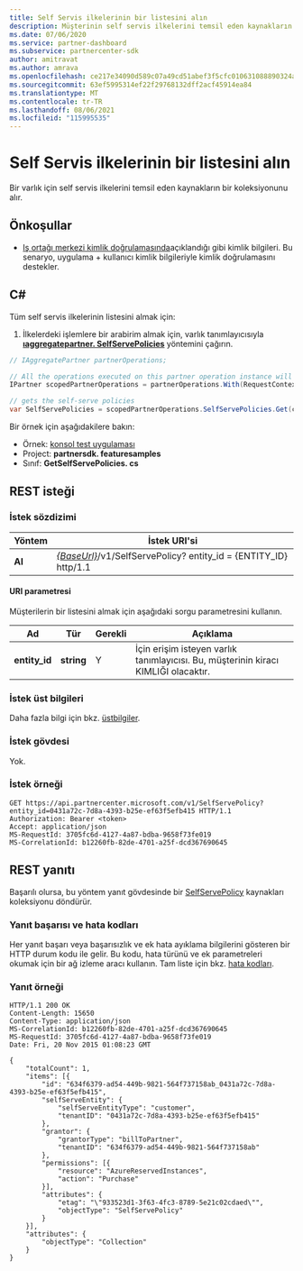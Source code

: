 ```yaml
---
title: Self Servis ilkelerinin bir listesini alın
description: Müşterinin self servis ilkelerini temsil eden kaynakların koleksiyonunu alma.
ms.date: 07/06/2020
ms.service: partner-dashboard
ms.subservice: partnercenter-sdk
author: amitravat
ms.author: amrava
ms.openlocfilehash: ce217e34090d589c07a49cd51abef3f5cfc010631088890324a63bdef1480f65
ms.sourcegitcommit: 63ef5995314ef22f29768132dff2acf45914ea84
ms.translationtype: MT
ms.contentlocale: tr-TR
ms.lasthandoff: 08/06/2021
ms.locfileid: "115995535"
---
```

# <a name="get-a-list-of-self-serve-policies"></a>Self Servis ilkelerinin bir listesini alın

Bir varlık için self servis ilkelerini temsil eden kaynakların bir koleksiyonunu alır.

## <a name="prerequisites"></a>Önkoşullar

- [Iş ortağı merkezi kimlik doğrulamasında](partner-center-authentication.md)açıklandığı gibi kimlik bilgileri. Bu senaryo, uygulama + kullanıcı kimlik bilgileriyle kimlik doğrulamasını destekler.

## <a name="c"></a>C\#

Tüm self servis ilkelerinin listesini almak için:

1. İlkelerdeki işlemlere bir arabirim almak için, varlık tanımlayıcısıyla [**ıaggregatepartner. SelfServePolicies**](/dotnet/api/microsoft.store.partnercenter.iselfservepoliciescollection) yöntemini çağırın.

``` csharp
// IAggregatePartner partnerOperations;

// All the operations executed on this partner operation instance will share the same correlation Id but will differ in request Id
IPartner scopedPartnerOperations = partnerOperations.With(RequestContextFactory.Instance.Create(Guid.NewGuid()));

// gets the self-serve policies
var SelfServePolicies = scopedPartnerOperations.SelfServePolicies.Get(customerIdAsEntity);
```

Bir örnek için aşağıdakilere bakın:

- Örnek: [konsol test uygulaması](console-test-app.md)
- Project: **partnersdk. featuresamples**
- Sınıf: **GetSelfServePolicies. cs**

## <a name="rest-request"></a>REST isteği

### <a name="request-syntax"></a>İstek sözdizimi

| Yöntem  | İstek URI'si                                                                   |
|---------|-------------------------------------------------------------------------------|
| **Al** | [*{BaseUrl}*](partner-center-rest-urls.md)/v1/SelfServePolicy? entity_id = {ENTITY_ID} http/1.1 |

#### <a name="uri-parameter"></a>URI parametresi

Müşterilerin bir listesini almak için aşağıdaki sorgu parametresini kullanın.

| Ad          | Tür       | Gerekli | Açıklama                                        |
|---------------|------------|----------|----------------------------------------------------|
| **entity_id** | **string** | Y        | İçin erişim isteyen varlık tanımlayıcısı. Bu, müşterinin kiracı KIMLIĞI olacaktır. |

### <a name="request-headers"></a>İstek üst bilgileri

Daha fazla bilgi için bkz. [üstbilgiler](headers.md).

### <a name="request-body"></a>İstek gövdesi

Yok.

### <a name="request-example"></a>İstek örneği

```http
GET https://api.partnercenter.microsoft.com/v1/SelfServePolicy?entity_id=0431a72c-7d8a-4393-b25e-ef63f5efb415 HTTP/1.1
Authorization: Bearer <token>
Accept: application/json
MS-RequestId: 3705fc6d-4127-4a87-bdba-9658f73fe019
MS-CorrelationId: b12260fb-82de-4701-a25f-dcd367690645
```

## <a name="rest-response"></a>REST yanıtı

Başarılı olursa, bu yöntem yanıt gövdesinde bir [SelfServePolicy](self-serve-policy-resources.md#selfservepolicy) kaynakları koleksiyonu döndürür.

### <a name="response-success-and-error-codes"></a>Yanıt başarısı ve hata kodları

Her yanıt başarı veya başarısızlık ve ek hata ayıklama bilgilerini gösteren bir HTTP durum kodu ile gelir. Bu kodu, hata türünü ve ek parametreleri okumak için bir ağ izleme aracı kullanın. Tam liste için bkz. [hata kodları](error-codes.md).

### <a name="response-example"></a>Yanıt örneği

```http
HTTP/1.1 200 OK
Content-Length: 15650
Content-Type: application/json
MS-CorrelationId: b12260fb-82de-4701-a25f-dcd367690645
MS-RequestId: 3705fc6d-4127-4a87-bdba-9658f73fe019
Date: Fri, 20 Nov 2015 01:08:23 GMT

{
    "totalCount": 1,
    "items": [{
        "id": "634f6379-ad54-449b-9821-564f737158ab_0431a72c-7d8a-4393-b25e-ef63f5efb415",
        "selfServeEntity": {
            "selfServeEntityType": "customer",
            "tenantID": "0431a72c-7d8a-4393-b25e-ef63f5efb415"
        },
        "grantor": {
            "grantorType": "billToPartner",
            "tenantID": "634f6379-ad54-449b-9821-564f737158ab"
        },
        "permissions": [{
            "resource": "AzureReservedInstances",
            "action": "Purchase"
        }],
        "attributes": {
            "etag": "\"933523d1-3f63-4fc3-8789-5e21c02cdaed\"",
            "objectType": "SelfServePolicy"
        }
    }],
    "attributes": {
        "objectType": "Collection"
    }
}
```
